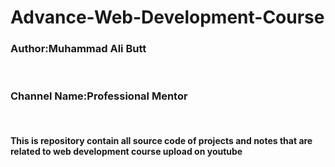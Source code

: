 # Advance-Web-Development-Course</h1>  
<h3>Author:Muhammad Ali Butt</h3>  <br>
<h3>Channel Name:Professional Mentor</h3> <br>

<h4>This is repository contain all source code of projects and notes that are related to web development course upload on youtube</h4>  
